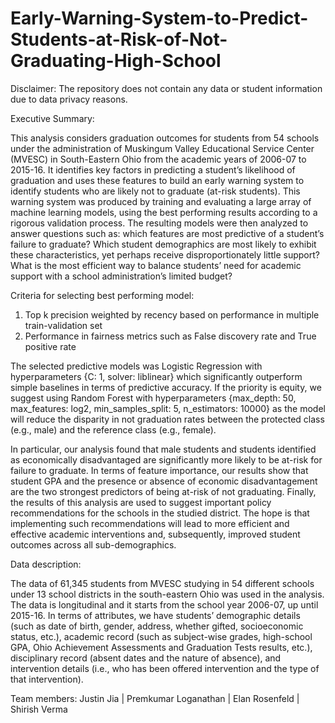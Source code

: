 # Early-Warning-System-to-Predict-Students-at-Risk-of-Not-Graduating-High-School

Disclaimer: The repository does not contain any data or student information due to data privacy reasons. 

Executive Summary:

This analysis considers graduation outcomes for students from 54 schools under the administration of Muskingum Valley Educational Service Center (MVESC) in South-Eastern Ohio from the academic years of 2006-07 to 2015-16. It identifies key factors in predicting a student’s likelihood of graduation and uses these features to build an early warning system to identify students who are likely not to graduate (at-risk students). This warning system was produced by training and evaluating a large array of machine learning models, using the best performing results according to a rigorous validation process. The resulting models were then analyzed to answer questions such as: which features are most predictive of a student’s failure to graduate? Which student demographics are most likely to exhibit these characteristics, yet perhaps receive disproportionately little support? What is the most efficient way to balance students’ need for academic support with a school administration’s limited budget?

Criteria for selecting best performing model:

1. Top k precision weighted by recency based on performance in multiple train-validation set
2. Performance in fairness metrics such as False discovery rate and True positive rate

The selected predictive models was Logistic Regression with hyperparameters {C: 1, solver: liblinear} which significantly outperform simple baselines in terms of predictive accuracy. If the priority is equity, we suggest using Random Forest with hyperparameters {max_depth: 50, max_features: log2, min_samples_split: 5, n_estimators: 10000} as the model will reduce the disparity in not graduation rates between the protected class (e.g., male) and the reference class (e.g., female).

In particular, our analysis found that male students and students identified as economically disadvantaged are significantly more likely to be at-risk for failure to graduate. In terms of feature importance, our results show that student GPA and the presence or absence of economic disadvantagement are the two strongest predictors of being at-risk of not graduating. Finally, the results of this analysis are used to suggest important policy recommendations for the schools in the studied district. The hope is that implementing such recommendations will lead to more efficient and effective academic interventions and, subsequently, improved student outcomes across all sub-demographics.

Data description:

The data of 61,345 students from MVESC studying in 54 different schools under 13 school districts in the south-eastern Ohio was used in the analysis. The data is longitudinal and it starts from the school year 2006-07, up until 2015-16. In terms of attributes, we have students’ demographic details (such as date of birth, gender, address, whether gifted, socioeconomic status, etc.), academic record (such as subject-wise grades, high-school GPA, Ohio Achievement Assessments and Graduation Tests results, etc.), disciplinary record (absent dates and the nature of absence), and intervention details (i.e., who has been offered intervention and the type of that intervention).


Team members: Justin Jia | Premkumar Loganathan | Elan Rosenfeld | Shirish Verma
